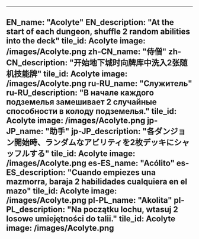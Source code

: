 ---

EN_name: "Acolyte"
EN_description: "At the start of each dungeon, shuffle 2 random abilities into the deck"
tile_id: Acolyte
image: /images/Acolyte.png
zh-CN_name: "侍僧"
zh-CN_description: "开始地下城时向牌库中洗入2张随机技能牌"
tile_id: Acolyte
image: /images/Acolyte.png
ru-RU_name: "Служитель"
ru-RU_description: "В начале каждого подземелья замешивает 2 случайные способности в колоду подземелья."
tile_id: Acolyte
image: /images/Acolyte.png
jp-JP_name: "助手"
jp-JP_description: "各ダンジョン開始時、ランダムなアビリティを2枚デッキにシャッフルする"
tile_id: Acolyte
image: /images/Acolyte.png
es-ES_name: "Acólito"
es-ES_description: "Cuando empiezes una mazmorra, baraja 2 habilidades cualquiera en el mazo"
tile_id: Acolyte
image: /images/Acolyte.png
pl-PL_name: "Akolita"
pl-PL_description: "Na początku lochu, wtasuj 2 losowe umiejętności do talii."
tile_id: Acolyte
image: /images/Acolyte.png
---